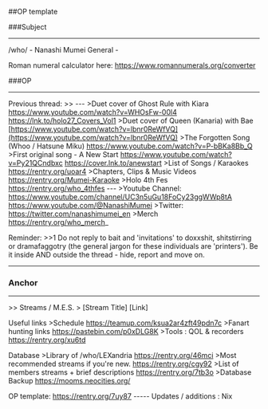 ##OP template

###Subject
_ _ _
 /who/ - Nanashi Mumei General - 

Roman numeral calculator here: https://www.romannumerals.org/converter

###OP
_ _ _
Previous thread: >>
\---
\>Duet cover of Ghost Rule with Kiara
https://www.youtube.com/watch?v=WHOsFw-00l4
https://lnk.to/holo27_Covers_Vol1
\>Duet cover of Queen (Kanaria) with Bae
[https://www.youtube.com/watch?v=lbnr0ReWfVQ](https://www.youtube.com/watch?v=lbnr0ReWfVQ)
\>The Forgotten Song (Whoo / Hatsune Miku)
https://www.youtube.com/watch?v=P-bBKa8Bb_Q
\>First original song - A New Start
https://www.youtube.com/watch?v=Py21QCndbxc
https://cover.lnk.to/anewstart
\>List of Songs / Karaokes
https://rentry.org/uoar4
\>Chapters, Clips & Music Videos
https://rentry.org/Mumei-Karaoke
\>Holo 4th Fes
https://rentry.org/who_4thfes
\---
\>Youtube Channel:
https://www.youtube.com/channel/UC3n5uGu18FoCy23ggWWp8tA
https://www.youtube.com/@NanashiMumei
\>Twitter:
https://twitter.com/nanashimumei_en
\>Merch
https://rentry.org/who_merch_


Reminder: >>1
Do not reply to bait and 'invitations' to doxxshit, shitstirring or dramafaggotry (the general jargon for these individuals are 'printers'). Be it inside AND outside the thread - hide, report and move on.


***
### Anchor
_ _ _
\>>
Streams / M.E.S.
\> \[Stream Title]
\[Link]

Useful links
\>Schedule
https://teamup.com/ksua2ar4zft49pdn7c
\>Fanart hunting links
https://pastebin.com/p0xDLG8K
\>Tools : QOL & recorders
https://rentry.org/xu6td

Database
\>Library of /who/LEXandria
https://rentry.org/46mci
\>Most recommended streams if you're new.
https://rentry.org/cgy92
\>List of members streams + brief descriptions
https://rentry.org/7tb3o
\>Database Backup
https://mooms.neocities.org/

OP template: https://rentry.org/7uy87
\-----
Updates / additions :
Nix